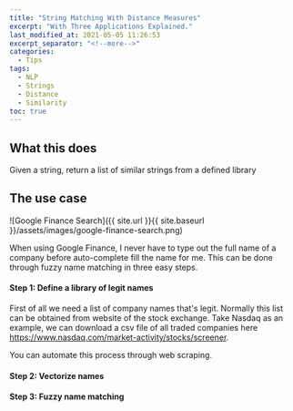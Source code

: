 ```yaml
---
title: "String Matching With Distance Measures"
excerpt: "With Three Applications Explained."
last_modified_at: 2021-05-05 11:26:53
excerpt_separator: "<!--more-->"
categories:
  - Tips
tags:
  - NLP
  - Strings
  - Distance
  - Similarity
toc: true
---
```


## What this does
Given a string, return a list of similar strings from a defined library


## The use case
![Google Finance Search]({{ site.url }}{{ site.baseurl }}/assets/images/google-finance-search.png)

When using Google Finance, I never have to type out the full name of a company before auto-complete fill the name for me. This can be done through fuzzy name matching in three easy steps.

#### Step 1: Define a library of legit names

First of all we need a list of company names that's legit. Normally this list can be obtained from website of the stock exchange. Take Nasdaq as an example, we can download a csv file of all traded companies here https://www.nasdaq.com/market-activity/stocks/screener. 

You can automate this process through web scraping. 


#### Step 2: Vectorize names

#### Step 3: Fuzzy name matching




